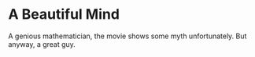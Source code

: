 # A Beautiful Mind

A genious mathematician, the movie shows some myth unfortunately.
But anyway, a great guy.
